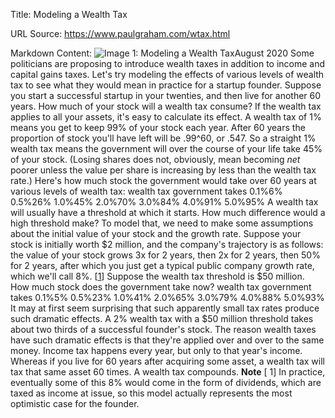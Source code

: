 Title: Modeling a Wealth Tax

URL Source: https://www.paulgraham.com/wtax.html

Markdown Content:
![Image 1: Modeling a Wealth Tax](https://s.turbifycdn.com/aah/paulgraham/modeling-a-wealth-tax-4.gif)August 2020 Some politicians are proposing to introduce wealth taxes in addition to income and capital gains taxes. Let's try modeling the effects of various levels of wealth tax to see what they would mean in practice for a startup founder. Suppose you start a successful startup in your twenties, and then live for another 60 years. How much of your stock will a wealth tax consume? If the wealth tax applies to all your assets, it's easy to calculate its effect. A wealth tax of 1% means you get to keep 99% of your stock each year. After 60 years the proportion of stock you'll have left will be .99^60, or .547. So a straight 1% wealth tax means the government will over the course of your life take 45% of your stock. (Losing shares does not, obviously, mean becoming _net_ poorer unless the value per share is increasing by less than the wealth tax rate.) Here's how much stock the government would take over 60 years at various levels of wealth tax: wealth tax government takes 0.1%6% 0.5%26% 1.0%45% 2.0%70% 3.0%84% 4.0%91% 5.0%95% A wealth tax will usually have a threshold at which it starts. How much difference would a high threshold make? To model that, we need to make some assumptions about the initial value of your stock and the growth rate. Suppose your stock is initially worth $2 million, and the company's trajectory is as follows: the value of your stock grows 3x for 2 years, then 2x for 2 years, then 50% for 2 years, after which you just get a typical public company growth rate, which we'll call 8%. [[1](https://www.paulgraham.com/wtax.html#f1n)] Suppose the wealth tax threshold is $50 million. How much stock does the government take now? wealth tax government takes 0.1%5% 0.5%23% 1.0%41% 2.0%65% 3.0%79% 4.0%88% 5.0%93% It may at first seem surprising that such apparently small tax rates produce such dramatic effects. A 2% wealth tax with a $50 million threshold takes about two thirds of a successful founder's stock. The reason wealth taxes have such dramatic effects is that they're applied over and over to the same money. Income tax happens every year, but only to that year's income. Whereas if you live for 60 years after acquiring some asset, a wealth tax will tax that same asset 60 times. A wealth tax compounds. **Note** [ 1] In practice, eventually some of this 8% would come in the form of dividends, which are taxed as income at issue, so this model actually represents the most optimistic case for the founder.

